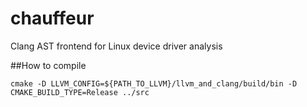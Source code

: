 chauffeur
=========

Clang AST frontend for Linux device driver analysis

##How to compile

	cmake -D LLVM_CONFIG=${PATH_TO_LLVM}/llvm_and_clang/build/bin -D CMAKE_BUILD_TYPE=Release ../src